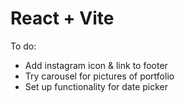 # React + Vite

 To do:
 - Add instagram icon & link to footer
 - Try carousel for pictures of portfolio
 - Set up functionality for date picker
   
